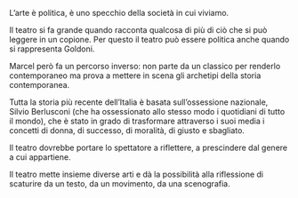 L’arte è politica, è uno specchio della società in cui viviamo.

Il teatro si fa grande quando racconta qualcosa di più di ciò che si può leggere in un copione. Per questo il teatro può essere politica anche quando si rappresenta Goldoni.

Marcel però fa un percorso inverso: non parte da un classico per renderlo contemporaneo ma prova a mettere in scena gli archetipi della storia contemporanea.

Tutta la storia più recente dell’Italia è basata sull’ossessione nazionale, Silvio Berlusconi (che ha ossessionato allo stesso modo i quotidiani di tutto il mondo), che è stato in grado di trasformare attraverso i suoi media i concetti di donna, di successo, di moralità, di giusto e sbagliato.

Il teatro dovrebbe portare lo spettatore a riflettere, a prescindere dal genere a cui appartiene.

Il teatro mette insieme diverse arti e dà la possibilità alla riflessione di scaturire da un testo, da un movimento, da una scenografia.